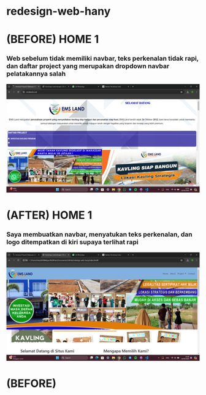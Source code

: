 # redesign-web-hany

# (BEFORE) HOME 1
### Web sebelum tidak memiliki navbar, teks perkenalan tidak rapi, dan daftar project yang merupakan dropdown navbar pelatakannya salah
![text](https://github.com/hanymelyani/redesign-web-hany/blob/main/Screenshot/(Before)%20Navbar.png)
# (AFTER) HOME 1
### Saya membuatkan navbar, menyatukan teks perkenalan, dan logo ditempatkan di kiri supaya terlihat rapi 
 ![text](https://github.com/hanymelyani/redesign-web-hany/blob/main/Screenshot/(After)%20Home.png)

 # (BEFORE) 
 ### 
